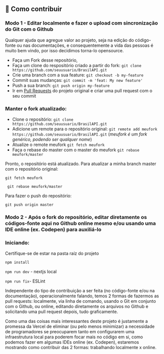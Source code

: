 ## :link: Como contribuir

### Modo 1 - Editar localmente e fazer o upload com sincronização do Git com o Github

Qualquer ajuda que agregue valor ao projeto, seja na edição do código-fonte ou nas documentações, e consequentemente a vida das pessoas é muito bem vindo, por isso decidimos torna-lo opensource.

- Faça um Fork desse repositório,
- Faça um clone do respositório criado a partir do fork: `git clone https://github.com/seuusuario/BrasilAPI.git`
- Crie uma branch com a sua feature: `git checkout -b my-feature`
- Commit suas mudanças: `git commit -m 'feat: My new feature'`
- Push a sua branch: `git push origin my-feature`
- Ir em [Pull Requests](https://github.com/BrasilAPI/BrasilAPI/pulls) do projeto original e criar uma pull request com o seu commit

### Manter o fork atualizado:

- Clone o repositório:
`git clone https://github.com/seuusuario/BrasilAPI.git`
- Adicione um remote para o repositório original:
`git remote add meufork https://github.com/seuusuario/BrasilAPI.git` (*meufork é um fork genérico, podendo ser qualquer nome*)
- Atualize o remote meufork
`git fetch meufork`
- Faça o rebase do master com o master do meufork
`git rebase meufork/master`

Pronto, o repositório está atualizado. Para atualizar a minha branch master com o repositório original:

``` git fetch meufork ```

``` git rebase meufork/master```

Para fazer o push do repositório:

`git push origin master`


### Modo 2 - Após o fork do repositório, editar diretamente os códigos-fonte aqui no Github online mesmo e/ou usando uma IDE online (ex. Codepen) para auxiliá-lo


### Iniciando:
Certifique-se de estar na pasta raíz do projeto

```npm install```

```npm run dev``` - nextjs local

```npm run fix```- ESLint


Independente do tipo de contribuição a ser feita (no código-fonte e/ou na documentação), operacionalmente falando, temos 2 formas de fazermos as pull requests: localmente, via linha de comando, usando o Git em conjunto com o Github, ou online, editando diretamente os arquivos no Github e solicitando uma pull request depois, tudo graficamente.

Como uma das coisas mais interessantes deste projeto é justamente a promessa da Vercel de eliminar (ou pelo menos minimizar) a necessidade de programadores se preocuparem tanto em configurarem uma infraestrutura local para poderem focar mais no código em si, como podemos fazer em algumas IDEs online (ex. Codepen), estaremos mostrando como contribuir das 2 formas: trabalhando localmente x online.
